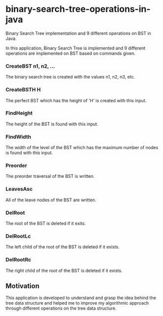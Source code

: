 # binary-search-tree-operations-in-java
Binary Search Tree implementation and 9 different operations on BST in Java.

In this application, Binary Search Tree is implemented and 9 different operations are implemented on BST based on commands given.

### CreateBST n1, n2, ...
The binary search tree is created with the values n1, n2, n3, etc.

### CreateBSTH H
The perfect BST which has the height of 'H' is created with this input.  

### FindHeight
The height of the BST is found with this input.

### FindWidth
The width of the level of the BST which has the maximum number of nodes is found with this input.

### Preorder
The preorder traversal of the BST is written.

### LeavesAsc
All of the leave nodes of the BST are written.

### DelRoot
The root of the BST is deleted if it exits.

### DelRootLc
The left child of the root of the BST is deleted if it exists.

### DelRootRc
The right child of the root of the BST is deleted if it exists.


## Motivation
This application is developed to understand and grasp the idea behind the tree data structure and helped me to improve my algorithmic approach 
through different operations on the tree data structure.
